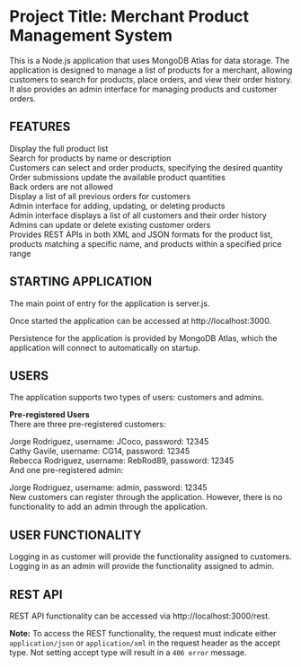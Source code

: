 # Project Title: Merchant Product Management System #

This is a Node.js application that uses MongoDB Atlas for data storage. 
The application is designed to manage a list of products for a merchant, 
allowing customers to search for products, place orders, and view their order 
history. It also provides an admin interface for managing products 
and customer orders.

## FEATURES ##
Display the full product list  
Search for products by name or description  
Customers can select and order products, specifying the desired quantity  
Order submissions update the available product quantities  
Back orders are not allowed  
Display a list of all previous orders for customers  
Admin interface for adding, updating, or deleting products  
Admin interface displays a list of all customers and their order history  
Admins can update or delete existing customer orders  
Provides REST APIs in both XML and JSON formats for the product list, 
products matching a specific name, and products within a specified price range  

## STARTING APPLICATION ##

The main point of entry for the application is server.js.

Once started the application can be accessed at http://localhost:3000.

Persistence for the application is provided by MongoDB Atlas, which the 
application will connect to automatically on startup.

## USERS ##

The application supports two types of users: customers and admins.

**Pre-registered Users**  
There are three pre-registered customers:

Jorge Rodriguez, username: JCoco, password: 12345  
Cathy Gavile, username: CG14, password: 12345  
Rebecca Rodriguez, username: RebRod89, password: 12345  
And one pre-registered admin:

Jorge Rodriguez, username: admin, password: 12345  
New customers can register through the application. However, there is no 
functionality to add an admin through the application.

## USER FUNCTIONALITY ##

Logging in as customer will provide the functionality assigned to customers.  
Logging in as an admin will provide the functionality assigned to admin. 

## REST API ##

REST API functionality can be accessed via http://localhost:3000/rest.

**Note:** To access the REST functionality, the request must indicate either 
```application/json``` or ```application/xml``` in the request header as the 
accept type. Not setting accept type will result in a ```406 error``` message.